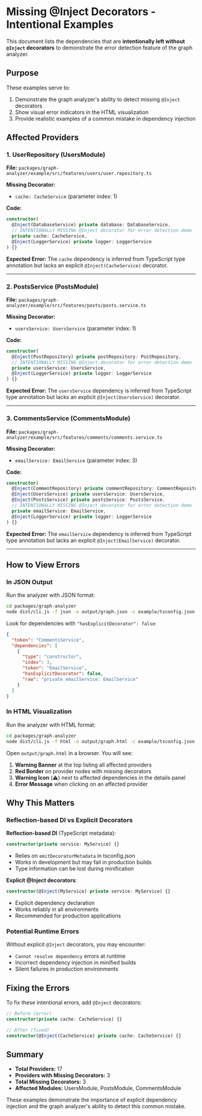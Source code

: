 # Missing @Inject Decorators - Intentional Examples

This document lists the dependencies that are **intentionally left without `@Inject` decorators** to demonstrate the error detection feature of the graph analyzer.

## Purpose

These examples serve to:
1. Demonstrate the graph analyzer's ability to detect missing `@Inject` decorators
2. Show visual error indicators in the HTML visualization
3. Provide realistic examples of a common mistake in dependency injection

## Affected Providers

### 1. UserRepository (UsersModule)

**File:** `packages/graph-analyzer/example/src/features/users/user.repository.ts`

**Missing Decorator:**
- `cache: CacheService` (parameter index: 1)

**Code:**
```typescript
constructor(
  @Inject(DatabaseService) private database: DatabaseService,
  // INTENTIONALLY MISSING @Inject decorator for error detection demo
  private cache: CacheService,
  @Inject(LoggerService) private logger: LoggerService
) {}
```

**Expected Error:** The `cache` dependency is inferred from TypeScript type annotation but lacks an explicit `@Inject(CacheService)` decorator.

---

### 2. PostsService (PostsModule)

**File:** `packages/graph-analyzer/example/src/features/posts/posts.service.ts`

**Missing Decorator:**
- `usersService: UsersService` (parameter index: 1)

**Code:**
```typescript
constructor(
  @Inject(PostRepository) private postRepository: PostRepository,
  // INTENTIONALLY MISSING @Inject decorator for error detection demo
  private usersService: UsersService,
  @Inject(LoggerService) private logger: LoggerService
) {}
```

**Expected Error:** The `usersService` dependency is inferred from TypeScript type annotation but lacks an explicit `@Inject(UsersService)` decorator.

---

### 3. CommentsService (CommentsModule)

**File:** `packages/graph-analyzer/example/src/features/comments/comments.service.ts`

**Missing Decorator:**
- `emailService: EmailService` (parameter index: 3)

**Code:**
```typescript
constructor(
  @Inject(CommentRepository) private commentRepository: CommentRepository,
  @Inject(UsersService) private usersService: UsersService,
  @Inject(PostsService) private postsService: PostsService,
  // INTENTIONALLY MISSING @Inject decorator for error detection demo
  private emailService: EmailService,
  @Inject(LoggerService) private logger: LoggerService
) {}
```

**Expected Error:** The `emailService` dependency is inferred from TypeScript type annotation but lacks an explicit `@Inject(EmailService)` decorator.

---

## How to View Errors

### In JSON Output

Run the analyzer with JSON format:
```bash
cd packages/graph-analyzer
node dist/cli.js -f json -o output/graph.json -c example/tsconfig.json example/src/entry.ts
```

Look for dependencies with `"hasExplicitDecorator": false`:
```json
{
  "token": "CommentsService",
  "dependencies": [
    {
      "type": "constructor",
      "index": 3,
      "token": "EmailService",
      "hasExplicitDecorator": false,
      "raw": "private emailService: EmailService"
    }
  ]
}
```

### In HTML Visualization

Run the analyzer with HTML format:
```bash
cd packages/graph-analyzer
node dist/cli.js -f html -o output/graph.html -c example/tsconfig.json example/src/entry.ts
```

Open `output/graph.html` in a browser. You will see:

1. **Warning Banner** at the top listing all affected providers
2. **Red Border** on provider nodes with missing decorators
3. **Warning Icon** (⚠️) next to affected dependencies in the details panel
4. **Error Message** when clicking on an affected provider

## Why This Matters

### Reflection-based DI vs Explicit Decorators

**Reflection-based DI** (TypeScript metadata):
```typescript
constructor(private service: MyService) {}
```
- Relies on `emitDecoratorMetadata` in tsconfig.json
- Works in development but may fail in production builds
- Type information can be lost during minification

**Explicit @Inject decorators**:
```typescript
constructor(@Inject(MyService) private service: MyService) {}
```
- Explicit dependency declaration
- Works reliably in all environments
- Recommended for production applications

### Potential Runtime Errors

Without explicit `@Inject` decorators, you may encounter:
- `Cannot resolve dependency` errors at runtime
- Incorrect dependency injection in minified builds
- Silent failures in production environments

## Fixing the Errors

To fix these intentional errors, add `@Inject` decorators:

```typescript
// Before (error)
constructor(private cache: CacheService) {}

// After (fixed)
constructor(@Inject(CacheService) private cache: CacheService) {}
```

## Summary

- **Total Providers:** 17
- **Providers with Missing Decorators:** 3
- **Total Missing Decorators:** 3
- **Affected Modules:** UsersModule, PostsModule, CommentsModule

These examples demonstrate the importance of explicit dependency injection and the graph analyzer's ability to detect this common mistake.

